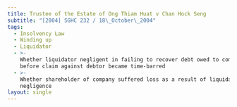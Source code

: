```yaml
---
title: Trustee of the Estate of Ong Thiam Huat v Chan Hock Seng
subtitle: "[2004] SGHC 232 / 18\_October\_2004"
tags:
  - Insolvency Law
  - Winding up
  - Liquidator
  - >-
    Whether liquidator negligent in failing to recover debt owed to company
    before claim against debtor became time-barred
  - >-
    Whether shareholder of company suffered loss as a result of liquidator\'s
    negligence
layout: single
---
```


